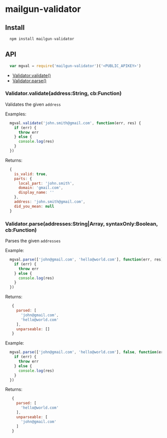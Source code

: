 # mailgun-validator

## Install

```js
  npm install mailgun-validator
```

## API

```js
  var mgval = require('mailgun-validator')('<PUBLIC_APIKEY>')
```

  - [Validator.validate()](#toc_1)
  - [Validator.parse()](#toc_2)

### Validator.validate(address:String, cb:Function)

  Validates the given `address`
  
  Examples:
  
```js
  mgval.validate('john.smith@gmail.com', function(err, res) {
    if (err) {
      throw err
    } else {
      console.log(res)
    }
  })
```

  
  Returns:
  
```js
  { 
    is_valid: true, 
    parts: { 
      local_part: 'john.smith', 
      domain: 'gmail.com',
      display_name: ''
    },
    address: 'john.smith@gmail.com',
    did_you_mean: null
  }
```

### Validator.parse(addresses:String|Array, syntaxOnly:Boolean, cb:Function)

  Parses the given `addresses`
  
  Example:
  
```js
  mgval.parse(['john@gmail.com', 'hello@world.com'], function(err, res) {
    if (err) {
      throw err
    } else {
      console.log(res)
    }
  })
```

  
  Returns:
  
```js
   {
     parsed: [
       'john@gmail.com',
       'hello@world.com'
     ],
     unparseable: []
   }
```

  
  Example:
  
```js
  mgval.parse(['john@gmail.com', 'hello@world.com'], false, function(err, res) {
    if (err) {
      throw err
    } else {
      console.log(res)
    }
  })
```

  
  Returns:
  
```js
   {
     parsed: [
       'hello@world.com'
     ],
     unparseable: [
       'john@gmail.com'
     ]
   }
```

